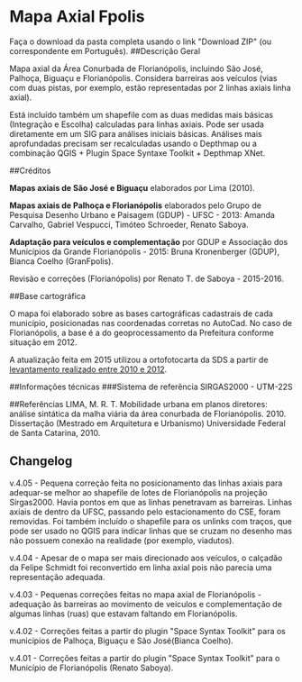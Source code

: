 # Mapa Axial Fpolis
Faça o download da pasta completa usando o link "Download ZIP" (ou correspondente em Português).
##Descrição Geral

Mapa axial da Área Conurbada de Florianópolis, incluindo São José, Palhoça, Biguaçu e Florianópolis. Considera barreiras aos veículos (vias com duas pistas, por exemplo, estão representadas por 2 linhas axiais linha axial).

Está incluído também um shapefile com as duas medidas mais básicas (Integração e Escolha) calculadas para linhas axiais. Pode ser usada diretamente em um SIG para análises iniciais básicas. Análises mais aprofundadas precisam ser recalculadas usando o Depthmap ou a combinação QGIS + Plugin Space Syntaxe Toolkit + Depthmap XNet.

##Créditos

**Mapas axiais de São José e Biguaçu** elaborados por Lima (2010).

**Mapas axiais de Palhoça e Florianópolis** elaborados pelo Grupo de Pesquisa Desenho Urbano e Paisagem (GDUP) - UFSC - 2013: Amanda Carvalho, Gabriel Vespucci, Timóteo Schroeder, Renato Saboya.

**Adaptação para veículos e complementação** por GDUP e Associação dos Municípios da Grande Florianópolis - 2015: Bruna Kronenberger (GDUP), Bianca Coelho (GranFpolis).

Revisão e correções (Florianópolis) por Renato T. de Saboya - 2015-2016.

##Base cartográfica

O mapa foi elaborado sobre as bases cartográficas cadastrais de cada município, posicionadas nas coordenadas corretas no AutoCad. No caso de Florianópolis, a base é a do geoprocessamento da Prefeitura conforme situação em 2012.

A atualização feita em 2015 utilizou a ortofotocarta da SDS a partir de [levantamento realizado entre 2010 e 2012](http://sc.gov.br/mais-sobre-meio-ambiente/384-municipios-da-grande-florianopolis-recebem-o-levantamento-aerofotogrametrico).

##Informações técnicas
###Sistema de referência
SIRGAS2000 - UTM-22S

##Referências
LIMA, M. R. T. Mobilidade urbana em planos diretores: análise sintática da malha viária da área conurbada de Florianópolis. 2010. Dissertação (Mestrado em Arquitetura e Urbanismo) Universidade Federal de Santa Catarina, 2010. 

## Changelog
v.4.05 - Pequena correção feita no posicionamento das linhas axiais para adequar-se melhor ao shapefile de lotes de Florianópolis na projeção Sirgas2000. Havia pontos em que as linhas penetravam as barreiras. Linhas axiais de dentro da UFSC, passando pelo estacionamento do CSE, foram removidas. Foi também incluído o shapefile para os unlinks com traços, que pode ser usado no QGIS para indicar linhas que se cruzam no desenho mas não possuem conexão na realidade (por exemplo, viadutos).

v.4.04 - Apesar de o mapa ser mais direcionado aos veículos, o calçadão da Felipe Schmidt foi reconvertido em linha axial pois não parecia uma representação adequada.

v.4.03 - Pequenas correções feitas no mapa axial de Florianópolis - adequação às barreiras ao movimento de veículos e complementação de algumas linhas (ruas) que estavam faltando em Florianópolis.

v.4.02 - Correções feitas a partir do plugin "Space Syntax Toolkit" para os municípios de Palhoça, Biguaçu e São José(Bianca Coelho).

v.4.01 - Correções feitas a partir do plugin "Space Syntax Toolkit" para o Município de Florianópolis (Renato Saboya).